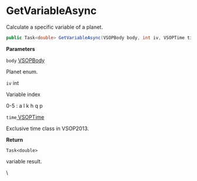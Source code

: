# GetVariableAsync

Calculate a specific variable of a planet.

```csharp
public Task<double> GetVariableAsync(VSOPBody body, int iv, VSOPTime time)
```

**Parameters**

`body` [VSOPBody](../enums.md#fields)

Planet enum.



`iv`  int

Variable index

0-5 : a l k h q p



`time`[ VSOPTime](../vsoptime-class.md)

Exclusive time class in VSOP2013.



**Return**

`Task<double>`

variable result.

\
